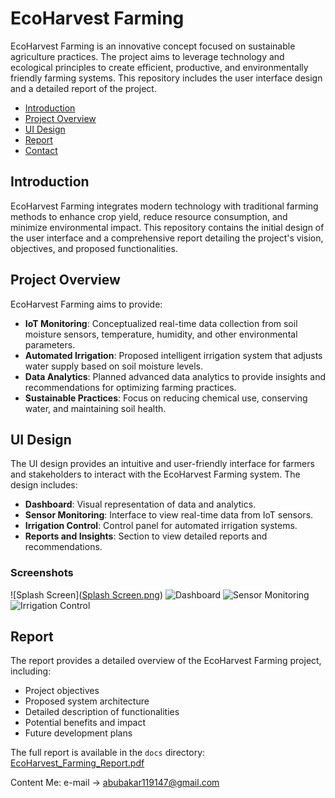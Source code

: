 # EcoHarvest Farming

EcoHarvest Farming is an innovative concept focused on sustainable agriculture practices. The project aims to leverage technology and ecological principles to create efficient, productive, and environmentally friendly farming systems. This repository includes the user interface design and a detailed report of the project.

- [Introduction](#introduction)
- [Project Overview](#project-overview)
- [UI Design](#ui-design)
- [Report](#report)
- [Contact](#contact)

## Introduction

EcoHarvest Farming integrates modern technology with traditional farming methods to enhance crop yield, reduce resource consumption, and minimize environmental impact. This repository contains the initial design of the user interface and a comprehensive report detailing the project's vision, objectives, and proposed functionalities.

## Project Overview

EcoHarvest Farming aims to provide:
- **IoT Monitoring**: Conceptualized real-time data collection from soil moisture sensors, temperature, humidity, and other environmental parameters.
- **Automated Irrigation**: Proposed intelligent irrigation system that adjusts water supply based on soil moisture levels.
- **Data Analytics**: Planned advanced data analytics to provide insights and recommendations for optimizing farming practices.
- **Sustainable Practices**: Focus on reducing chemical use, conserving water, and maintaining soil health.

## UI Design

The UI design provides an intuitive and user-friendly interface for farmers and stakeholders to interact with the EcoHarvest Farming system. The design includes:
- **Dashboard**: Visual representation of data and analytics.
- **Sensor Monitoring**: Interface to view real-time data from IoT sensors.
- **Irrigation Control**: Control panel for automated irrigation systems.
- **Reports and Insights**: Section to view detailed reports and recommendations.

### Screenshots
![Splash Screen]([Splash Screen.png](https://github.com/abubakaristiak/EcoHarvest-Farming/blob/main/Splash%20Screen.png))
![Dashboard](ui/screenshots/dashboard.png)
![Sensor Monitoring](ui/screenshots/sensor_monitoring.png)
![Irrigation Control](ui/screenshots/irrigation_control.png)

## Report

The report provides a detailed overview of the EcoHarvest Farming project, including:
- Project objectives
- Proposed system architecture
- Detailed description of functionalities
- Potential benefits and impact
- Future development plans

The full report is available in the `docs` directory: [EcoHarvest_Farming_Report.pdf](docs/EcoHarvest_Farming_Report.pdf)

Content Me:
e-mail -> abubakar119147@gmail.com

